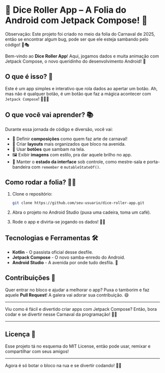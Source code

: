 
# 🎲 Dice Roller App – A Folia do Android com Jetpack Compose! 🎉

Observação: Este projeto foi criado no meio da folia do Carnaval de 2025, então se encontrar algum bug, pode ser que ele esteja sambando pelo código! 🎉🎭

Bem-vindo ao **Dice Roller App**! Aqui, jogamos dados e muita animação com Jetpack Compose, o novo queridinho do desenvolvimento Android! 🚀

## O que é isso? 🤔

Este é um app simples e interativo que rola dados ao apertar um botão. Ah, mas não é qualquer botão, é um botão que faz a mágica acontecer com `Jetpack Compose`! 🧙‍♂️✨

## O que você vai aprender? 📚

Durante essa jornada de código e diversão, você vai:
- 🎨 Definir **composições** como quem faz arte de carnaval!
- 📱 Criar **layouts** mais organizados que bloco na avenida.
- 🔘 Usar **botões** que sambam na tela.
- 🖼️ Exibir **imagens** com estilo, pra dar aquele brilho no app.
- 🧠 Manter o **estado da interface** sob controle, como mestre-sala e porta-bandeira com `remember` e `mutableStateOf()`.

## Como rodar a folia? 🏃‍♂️

1. Clone o repositório:
    ```bash
    git clone https://github.com/seu-usuario/dice-roller-app.git
    ```

2. Abra o projeto no Android Studio (puxa uma cadeira, toma um café).

3. Rode o app e divirta-se jogando os dados! 🎲💥

## Tecnologias e Ferramentas 🛠️

- **Kotlin** - O passista oficial desse desfile.  
- **Jetpack Compose** - O novo samba-enredo do Android.
- **Android Studio** - A avenida por onde tudo desfila. 🌆

## Contribuições 🎉

Quer entrar no bloco e ajudar a melhorar o app? Puxa o tamborim e faz aquele **Pull Request**! A galera vai adorar sua contribuição. 😄

---

Viu como é fácil e divertido criar apps com Jetpack Compose? Então, bora codar e se divertir nesse Carnaval da programação! 🎊👾

---

## Licença 📜

Esse projeto tá no esquema do MIT License, então pode usar, remixar e compartilhar com seus amigos!

---

Agora é só botar o bloco na rua e se divertir codando! 🚀🎉

